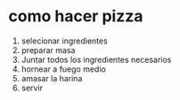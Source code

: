# como hacer pizza
1. selecionar ingredientes
2. preparar masa
3. Juntar todos los ingredientes necesarios
4. hornear a fuego medio
5. amasar la harina
6. servir

